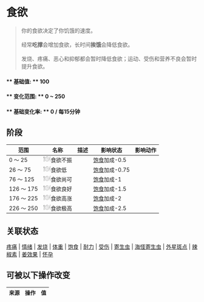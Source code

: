 # 食欲  
> 你的食欲决定了你饥饿的速度。<br><br>经常<b>吃撑</b>会增加食欲，长时间<b>挨饿</b>会降低食欲。<br><br>发烧、疼痛、恶心和抑郁都会暂时降低食欲；运动、受伤和营养不良会暂时提升食欲。  
  
#### ** 基础值: ** 100   
#### ** 变化范围: ** 0 ~ 250  
#### ** 基础变化率: ** 0 / 每15分钟  
## 阶段  
范围  |  名称  |  描述  |  影响状态  |  影响动作  
----  |  ----  |  ----  |  ----  |  ----  
0 ～ 25  |  <img decoding="async" src="Sprite/Appetite.png" href="a.md" style="max-width:20px;max-height:20px;">食欲不振  |    |  [饱食](Satiation.md)加成-0.5  |    
26 ～ 75  |  <img decoding="async" src="Sprite/Appetite.png" href="a.md" style="max-width:20px;max-height:20px;">食欲低  |    |  [饱食](Satiation.md)加成-0.75  |    
76 ～ 125  |  <img decoding="async" src="Sprite/Appetite.png" href="a.md" style="max-width:20px;max-height:20px;">食欲尚可  |    |  [饱食](Satiation.md)加成-1  |    
126 ～ 175  |  <img decoding="async" src="Sprite/Appetite.png" href="a.md" style="max-width:20px;max-height:20px;">食欲良好  |    |  [饱食](Satiation.md)加成-1.5  |    
176 ～ 225  |  <img decoding="async" src="Sprite/Appetite.png" href="a.md" style="max-width:20px;max-height:20px;">食欲高涨  |    |  [饱食](Satiation.md)加成-2  |    
226 ～ 250  |  <img decoding="async" src="Sprite/Appetite.png" href="a.md" style="max-width:20px;max-height:20px;">食欲极高  |    |  [饱食](Satiation.md)加成-2.5  |    
## 关联状态  
[疼痛](Pain.md)  |  [情绪](Morale.md)  |  [发烧](Fever.md)  |  [体重](Weight.md)  |  [饱食](Satiation.md)  |  [耐力](Stamina.md)  |  [受伤](Wounds.md)  |  [寄生虫](Parasites.md)  |  [海怪寄生虫](ParasitesSeahound.md)  |  [外星斑点](AlienSpots.md)  |  [辣椒素](Capsaicin.md)  |  [姜效果](GingerEffect.md)  |  [怀孕](Pregnancy.md)  
## 可被以下操作改变  
来源  |  操作  |  值  
----  |  ----  |  ----  
